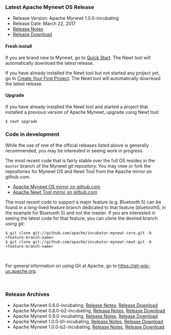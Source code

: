 ### Latest Apache Mynewt OS Release

* Release Version: Apache Mynewt 1.0.0-incubating
* Release Date: March 22, 2017
* [Release Notes](https://cwiki.apache.org/confluence/display/MYNEWT/RN-1.0.0-incubating)
* [Release Download](http://www.apache.org/dyn/closer.lua/incubator/mynewt/apache-mynewt-1.0.0-incubating)

#### Fresh install

If you are brand new to Mynewt, go to [Quick Start](os/get_started/get_started/). The Newt tool will automatically download the latest release.

If you have already installed the Newt tool but not started any project yet, go to [Create Your First Project](/DOCSLINK/os/get_started/project_create/). The Newt tool will automatically download the latest release.

#### Upgrade

If you have already installed the Newt tool and started a project that installed a previous version of Apache Mynewt,  upgrade using Newt tool:

```
$ newt upgrade
```

### Code in development

While the use of one of the official releases listed above is generally recommended, you may be interested in seeing work in progress.

The most recent code that is fairly stable over the full OS resides in the `master` branch of the Mynewt git repository. You may view or fork the repositories for Mynewt OS and Newt Tool from the Apache mirror on github.com.

* [Apache Mynewt OS mirror on github.com](https://github.com/apache/incubator-mynewt-core/tree/master)
* [Apache Newt Tool mirror on github.com](https://github.com/apache/incubator-mynewt-newt/tree/master)

The most recent code to support a major feature (e.g. Bluetooth 5) can be found in a long-lived feature branch dedicated to that feature (bluetooth5, in the example for Bluetooth 5) and not the master. If you are interested in seeing the latest code for that feature,  you can clone the desired branch using git:

```
$ git clone git://github.com/apache/incubator-mynewt-core.git -b <feature-branch-name>
$ git clone git://github.com/apache/incubator-mynewt-newt.git -b <feature-branch-name>
```

<br>

For general information on using Git at Apache, go to https://git-wip-us.apache.org.

<br>

### Release Archives

* Apache Mynewt 0.8.0-incubating, [Release Notes](https://cwiki.apache.org/confluence/display/MYNEWT/RN-0.8.0-incubating), [Release Download](http://www.apache.org/dyn/closer.lua/incubator/mynewt/apache-mynewt-0.8.0-incubating)
* Apache Mynewt 0.8.0-b2-incubating, [Release Notes](https://cwiki.apache.org/confluence/display/MYNEWT/RN-0.8.0-b2-incubating), [Release Download](http://www.apache.org/dyn/closer.lua/incubator/mynewt/apache-mynewt-0.8.0-b2-incubating)
* Apache Mynewt 0.9.0-incubating, [Release Notes](https://cwiki.apache.org/confluence/display/MYNEWT/RN-0.9.0-incubating), [Release Download](http://www.apache.org/dyn/closer.lua/incubator/mynewt/apache-mynewt-0.9.0-incubating)
* Apache Mynewt 1.0.0-b1-incubating, [Release Notes](https://cwiki.apache.org/confluence/display/MYNEWT/RN-1.0.0-b1-incubating), [Release Download](http://www.apache.org/dyn/closer.lua/incubator/mynewt/apache-mynewt-1.0.0-b1-incubating)
* Apache Mynewt 1.0.0-b2-incubating, [Release Notes](https://cwiki.apache.org/confluence/display/MYNEWT/RN-1.0.0-b2-incubating), [Release Download](http://www.apache.org/dyn/closer.lua/incubator/mynewt/apache-mynewt-1.0.0-b2-incubating)
<br>
<br>
